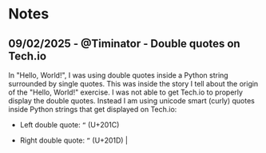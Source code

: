 # Notes

## 09/02/2025 - @Timinator - Double quotes on Tech.io

In "Hello, World!", I was using double quotes inside a Python string surrounded by single quotes. This was inside the story I tell about the origin of the "Hello, World!" exercise. I was not able to get Tech.io to properly display the double quotes. Instead I am using unicode smart (curly) quotes inside Python strings that get displayed on Tech.io:

* Left double quote: `“` (U+201C)

* Right double quote: `”` (U+201D) |